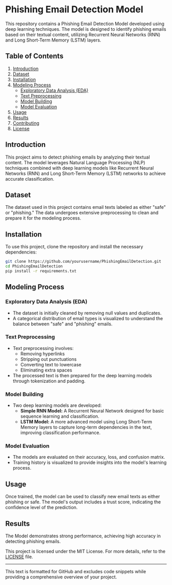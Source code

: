# **Phishing Email Detection Model**

This repository contains a Phishing Email Detection Model developed using deep learning techniques. The model is designed to identify phishing emails based on their textual content, utilizing Recurrent Neural Networks (RNN) and Long Short-Term Memory (LSTM) layers.

## **Table of Contents**

1. [Introduction](#introduction)
2. [Dataset](#dataset)
3. [Installation](#installation)
4. [Modeling Process](#modeling-process)
   - [Exploratory Data Analysis (EDA)](#exploratory-data-analysis-eda)
   - [Text Preprocessing](#text-preprocessing)
   - [Model Building](#model-building)
   - [Model Evaluation](#model-evaluation)
5. [Usage](#usage)
6. [Results](#results)
7. [Contributing](#contributing)
8. [License](#license)

## **Introduction**

This project aims to detect phishing emails by analyzing their textual content. The model leverages Natural Language Processing (NLP) techniques combined with deep learning models like Recurrent Neural Networks (RNN) and Long Short-Term Memory (LSTM) networks to achieve accurate classification.

## **Dataset**

The dataset used in this project contains email texts labeled as either "safe" or "phishing." The data undergoes extensive preprocessing to clean and prepare it for the modeling process.

## **Installation**

To use this project, clone the repository and install the necessary dependencies:

```bash
git clone https://github.com/yourusername/PhishingEmailDetection.git
cd PhishingEmailDetection
pip install -r requirements.txt
```

## **Modeling Process**

### **Exploratory Data Analysis (EDA)**

- The dataset is initially cleaned by removing null values and duplicates.
- A categorical distribution of email types is visualized to understand the balance between "safe" and "phishing" emails.

### **Text Preprocessing**

- Text preprocessing involves:
  - Removing hyperlinks
  - Stripping out punctuations
  - Converting text to lowercase
  - Eliminating extra spaces
- The processed text is then prepared for the deep learning models through tokenization and padding.

### **Model Building**

- Two deep learning models are developed:
  - **Simple RNN Model:** A Recurrent Neural Network designed for basic sequence learning and classification.
  - **LSTM Model:** A more advanced model using Long Short-Term Memory layers to capture long-term dependencies in the text, improving classification performance.

### **Model Evaluation**

- The models are evaluated on their accuracy, loss, and confusion matrix.
- Training history is visualized to provide insights into the model's learning process.

## **Usage**

Once trained, the model can be used to classify new email texts as either phishing or safe. The model's output includes a trust score, indicating the confidence level of the prediction.

## **Results**

The Model demonstrates strong performance, achieving high accuracy in detecting phishing emails.


This project is licensed under the MIT License. For more details, refer to the [LICENSE](LICENSE) file.

---

This text is formatted for GitHub and excludes code snippets while providing a comprehensive overview of your project.
